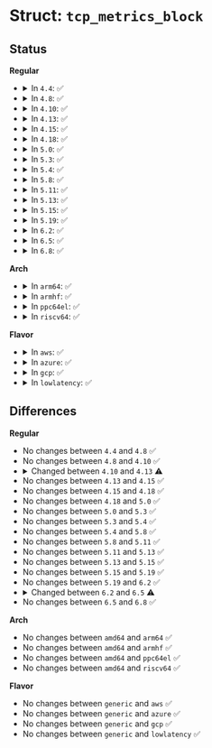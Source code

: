 # Struct: <code>tcp_metrics_block</code>

## Status
<b>Regular</b>
<ul>
<li>
<details>
<summary>In <code>4.4</code>: ✅</summary>

```c
struct tcp_metrics_block {
    struct tcp_metrics_block *tcpm_next;
    possible_net_t tcpm_net;
    struct inetpeer_addr tcpm_saddr;
    struct inetpeer_addr tcpm_daddr;
    long unsigned int tcpm_stamp;
    u32 tcpm_ts;
    u32 tcpm_ts_stamp;
    u32 tcpm_lock;
    u32 tcpm_vals[5];
    struct tcp_fastopen_metrics tcpm_fastopen;
    struct callback_head callback_head;
};
```
</details>
</li>
<li>
<details>
<summary>In <code>4.8</code>: ✅</summary>

```c
struct tcp_metrics_block {
    struct tcp_metrics_block *tcpm_next;
    possible_net_t tcpm_net;
    struct inetpeer_addr tcpm_saddr;
    struct inetpeer_addr tcpm_daddr;
    long unsigned int tcpm_stamp;
    u32 tcpm_ts;
    u32 tcpm_ts_stamp;
    u32 tcpm_lock;
    u32 tcpm_vals[5];
    struct tcp_fastopen_metrics tcpm_fastopen;
    struct callback_head callback_head;
};
```
</details>
</li>
<li>
<details>
<summary>In <code>4.10</code>: ✅</summary>

```c
struct tcp_metrics_block {
    struct tcp_metrics_block *tcpm_next;
    possible_net_t tcpm_net;
    struct inetpeer_addr tcpm_saddr;
    struct inetpeer_addr tcpm_daddr;
    long unsigned int tcpm_stamp;
    u32 tcpm_ts;
    u32 tcpm_ts_stamp;
    u32 tcpm_lock;
    u32 tcpm_vals[5];
    struct tcp_fastopen_metrics tcpm_fastopen;
    struct callback_head callback_head;
};
```
</details>
</li>
<li>
<details>
<summary>In <code>4.13</code>: ✅</summary>

```c
struct tcp_metrics_block {
    struct tcp_metrics_block *tcpm_next;
    possible_net_t tcpm_net;
    struct inetpeer_addr tcpm_saddr;
    struct inetpeer_addr tcpm_daddr;
    long unsigned int tcpm_stamp;
    u32 tcpm_lock;
    u32 tcpm_vals[5];
    struct tcp_fastopen_metrics tcpm_fastopen;
    struct callback_head callback_head;
};
```
</details>
</li>
<li>
<details>
<summary>In <code>4.15</code>: ✅</summary>

```c
struct tcp_metrics_block {
    struct tcp_metrics_block *tcpm_next;
    possible_net_t tcpm_net;
    struct inetpeer_addr tcpm_saddr;
    struct inetpeer_addr tcpm_daddr;
    long unsigned int tcpm_stamp;
    u32 tcpm_lock;
    u32 tcpm_vals[5];
    struct tcp_fastopen_metrics tcpm_fastopen;
    struct callback_head callback_head;
};
```
</details>
</li>
<li>
<details>
<summary>In <code>4.18</code>: ✅</summary>

```c
struct tcp_metrics_block {
    struct tcp_metrics_block *tcpm_next;
    possible_net_t tcpm_net;
    struct inetpeer_addr tcpm_saddr;
    struct inetpeer_addr tcpm_daddr;
    long unsigned int tcpm_stamp;
    u32 tcpm_lock;
    u32 tcpm_vals[5];
    struct tcp_fastopen_metrics tcpm_fastopen;
    struct callback_head callback_head;
};
```
</details>
</li>
<li>
<details>
<summary>In <code>5.0</code>: ✅</summary>

```c
struct tcp_metrics_block {
    struct tcp_metrics_block *tcpm_next;
    possible_net_t tcpm_net;
    struct inetpeer_addr tcpm_saddr;
    struct inetpeer_addr tcpm_daddr;
    long unsigned int tcpm_stamp;
    u32 tcpm_lock;
    u32 tcpm_vals[5];
    struct tcp_fastopen_metrics tcpm_fastopen;
    struct callback_head callback_head;
};
```
</details>
</li>
<li>
<details>
<summary>In <code>5.3</code>: ✅</summary>

```c
struct tcp_metrics_block {
    struct tcp_metrics_block *tcpm_next;
    possible_net_t tcpm_net;
    struct inetpeer_addr tcpm_saddr;
    struct inetpeer_addr tcpm_daddr;
    long unsigned int tcpm_stamp;
    u32 tcpm_lock;
    u32 tcpm_vals[5];
    struct tcp_fastopen_metrics tcpm_fastopen;
    struct callback_head callback_head;
};
```
</details>
</li>
<li>
<details>
<summary>In <code>5.4</code>: ✅</summary>

```c
struct tcp_metrics_block {
    struct tcp_metrics_block *tcpm_next;
    possible_net_t tcpm_net;
    struct inetpeer_addr tcpm_saddr;
    struct inetpeer_addr tcpm_daddr;
    long unsigned int tcpm_stamp;
    u32 tcpm_lock;
    u32 tcpm_vals[5];
    struct tcp_fastopen_metrics tcpm_fastopen;
    struct callback_head callback_head;
};
```
</details>
</li>
<li>
<details>
<summary>In <code>5.8</code>: ✅</summary>

```c
struct tcp_metrics_block {
    struct tcp_metrics_block *tcpm_next;
    possible_net_t tcpm_net;
    struct inetpeer_addr tcpm_saddr;
    struct inetpeer_addr tcpm_daddr;
    long unsigned int tcpm_stamp;
    u32 tcpm_lock;
    u32 tcpm_vals[5];
    struct tcp_fastopen_metrics tcpm_fastopen;
    struct callback_head callback_head;
};
```
</details>
</li>
<li>
<details>
<summary>In <code>5.11</code>: ✅</summary>

```c
struct tcp_metrics_block {
    struct tcp_metrics_block *tcpm_next;
    possible_net_t tcpm_net;
    struct inetpeer_addr tcpm_saddr;
    struct inetpeer_addr tcpm_daddr;
    long unsigned int tcpm_stamp;
    u32 tcpm_lock;
    u32 tcpm_vals[5];
    struct tcp_fastopen_metrics tcpm_fastopen;
    struct callback_head callback_head;
};
```
</details>
</li>
<li>
<details>
<summary>In <code>5.13</code>: ✅</summary>

```c
struct tcp_metrics_block {
    struct tcp_metrics_block *tcpm_next;
    possible_net_t tcpm_net;
    struct inetpeer_addr tcpm_saddr;
    struct inetpeer_addr tcpm_daddr;
    long unsigned int tcpm_stamp;
    u32 tcpm_lock;
    u32 tcpm_vals[5];
    struct tcp_fastopen_metrics tcpm_fastopen;
    struct callback_head callback_head;
};
```
</details>
</li>
<li>
<details>
<summary>In <code>5.15</code>: ✅</summary>

```c
struct tcp_metrics_block {
    struct tcp_metrics_block *tcpm_next;
    possible_net_t tcpm_net;
    struct inetpeer_addr tcpm_saddr;
    struct inetpeer_addr tcpm_daddr;
    long unsigned int tcpm_stamp;
    u32 tcpm_lock;
    u32 tcpm_vals[5];
    struct tcp_fastopen_metrics tcpm_fastopen;
    struct callback_head callback_head;
};
```
</details>
</li>
<li>
<details>
<summary>In <code>5.19</code>: ✅</summary>

```c
struct tcp_metrics_block {
    struct tcp_metrics_block *tcpm_next;
    possible_net_t tcpm_net;
    struct inetpeer_addr tcpm_saddr;
    struct inetpeer_addr tcpm_daddr;
    long unsigned int tcpm_stamp;
    u32 tcpm_lock;
    u32 tcpm_vals[5];
    struct tcp_fastopen_metrics tcpm_fastopen;
    struct callback_head callback_head;
};
```
</details>
</li>
<li>
<details>
<summary>In <code>6.2</code>: ✅</summary>

```c
struct tcp_metrics_block {
    struct tcp_metrics_block *tcpm_next;
    possible_net_t tcpm_net;
    struct inetpeer_addr tcpm_saddr;
    struct inetpeer_addr tcpm_daddr;
    long unsigned int tcpm_stamp;
    u32 tcpm_lock;
    u32 tcpm_vals[5];
    struct tcp_fastopen_metrics tcpm_fastopen;
    struct callback_head callback_head;
};
```
</details>
</li>
<li>
<details>
<summary>In <code>6.5</code>: ✅</summary>

```c
struct tcp_metrics_block {
    struct tcp_metrics_block *tcpm_next;
    struct net *tcpm_net;
    struct inetpeer_addr tcpm_saddr;
    struct inetpeer_addr tcpm_daddr;
    long unsigned int tcpm_stamp;
    u32 tcpm_lock;
    u32 tcpm_vals[5];
    struct tcp_fastopen_metrics tcpm_fastopen;
    struct callback_head callback_head;
};
```
</details>
</li>
<li>
<details>
<summary>In <code>6.8</code>: ✅</summary>

```c
struct tcp_metrics_block {
    struct tcp_metrics_block *tcpm_next;
    struct net *tcpm_net;
    struct inetpeer_addr tcpm_saddr;
    struct inetpeer_addr tcpm_daddr;
    long unsigned int tcpm_stamp;
    u32 tcpm_lock;
    u32 tcpm_vals[5];
    struct tcp_fastopen_metrics tcpm_fastopen;
    struct callback_head callback_head;
};
```
</details>
</li>
</ul>
<b>Arch</b>
<ul>
<li>
<details>
<summary>In <code>arm64</code>: ✅</summary>

```c
struct tcp_metrics_block {
    struct tcp_metrics_block *tcpm_next;
    possible_net_t tcpm_net;
    struct inetpeer_addr tcpm_saddr;
    struct inetpeer_addr tcpm_daddr;
    long unsigned int tcpm_stamp;
    u32 tcpm_lock;
    u32 tcpm_vals[5];
    struct tcp_fastopen_metrics tcpm_fastopen;
    struct callback_head callback_head;
};
```
</details>
</li>
<li>
<details>
<summary>In <code>armhf</code>: ✅</summary>

```c
struct tcp_metrics_block {
    struct tcp_metrics_block *tcpm_next;
    possible_net_t tcpm_net;
    struct inetpeer_addr tcpm_saddr;
    struct inetpeer_addr tcpm_daddr;
    long unsigned int tcpm_stamp;
    u32 tcpm_lock;
    u32 tcpm_vals[5];
    struct tcp_fastopen_metrics tcpm_fastopen;
    struct callback_head callback_head;
};
```
</details>
</li>
<li>
<details>
<summary>In <code>ppc64el</code>: ✅</summary>

```c
struct tcp_metrics_block {
    struct tcp_metrics_block *tcpm_next;
    possible_net_t tcpm_net;
    struct inetpeer_addr tcpm_saddr;
    struct inetpeer_addr tcpm_daddr;
    long unsigned int tcpm_stamp;
    u32 tcpm_lock;
    u32 tcpm_vals[5];
    struct tcp_fastopen_metrics tcpm_fastopen;
    struct callback_head callback_head;
};
```
</details>
</li>
<li>
<details>
<summary>In <code>riscv64</code>: ✅</summary>

```c
struct tcp_metrics_block {
    struct tcp_metrics_block *tcpm_next;
    possible_net_t tcpm_net;
    struct inetpeer_addr tcpm_saddr;
    struct inetpeer_addr tcpm_daddr;
    long unsigned int tcpm_stamp;
    u32 tcpm_lock;
    u32 tcpm_vals[5];
    struct tcp_fastopen_metrics tcpm_fastopen;
    struct callback_head callback_head;
};
```
</details>
</li>
</ul>
<b>Flavor</b>
<ul>
<li>
<details>
<summary>In <code>aws</code>: ✅</summary>

```c
struct tcp_metrics_block {
    struct tcp_metrics_block *tcpm_next;
    possible_net_t tcpm_net;
    struct inetpeer_addr tcpm_saddr;
    struct inetpeer_addr tcpm_daddr;
    long unsigned int tcpm_stamp;
    u32 tcpm_lock;
    u32 tcpm_vals[5];
    struct tcp_fastopen_metrics tcpm_fastopen;
    struct callback_head callback_head;
};
```
</details>
</li>
<li>
<details>
<summary>In <code>azure</code>: ✅</summary>

```c
struct tcp_metrics_block {
    struct tcp_metrics_block *tcpm_next;
    possible_net_t tcpm_net;
    struct inetpeer_addr tcpm_saddr;
    struct inetpeer_addr tcpm_daddr;
    long unsigned int tcpm_stamp;
    u32 tcpm_lock;
    u32 tcpm_vals[5];
    struct tcp_fastopen_metrics tcpm_fastopen;
    struct callback_head callback_head;
};
```
</details>
</li>
<li>
<details>
<summary>In <code>gcp</code>: ✅</summary>

```c
struct tcp_metrics_block {
    struct tcp_metrics_block *tcpm_next;
    possible_net_t tcpm_net;
    struct inetpeer_addr tcpm_saddr;
    struct inetpeer_addr tcpm_daddr;
    long unsigned int tcpm_stamp;
    u32 tcpm_lock;
    u32 tcpm_vals[5];
    struct tcp_fastopen_metrics tcpm_fastopen;
    struct callback_head callback_head;
};
```
</details>
</li>
<li>
<details>
<summary>In <code>lowlatency</code>: ✅</summary>

```c
struct tcp_metrics_block {
    struct tcp_metrics_block *tcpm_next;
    possible_net_t tcpm_net;
    struct inetpeer_addr tcpm_saddr;
    struct inetpeer_addr tcpm_daddr;
    long unsigned int tcpm_stamp;
    u32 tcpm_lock;
    u32 tcpm_vals[5];
    struct tcp_fastopen_metrics tcpm_fastopen;
    struct callback_head callback_head;
};
```
</details>
</li>
</ul>

## Differences
<b>Regular</b>
<ul>
<li>
No changes between <code>4.4</code> and <code>4.8</code> ✅
</li>
<li>
No changes between <code>4.8</code> and <code>4.10</code> ✅
</li>
<li>
<details>
<summary>Changed between <code>4.10</code> and <code>4.13</code> ⚠️</summary>
<ul>
<li>
<b>Field removed. </b>
<code>u32 tcpm_ts</code>
</li>
<li>
<b>Field removed. </b>
<code>u32 tcpm_ts_stamp</code>
</li>
</ul>
</details>
</li>
<li>
No changes between <code>4.13</code> and <code>4.15</code> ✅
</li>
<li>
No changes between <code>4.15</code> and <code>4.18</code> ✅
</li>
<li>
No changes between <code>4.18</code> and <code>5.0</code> ✅
</li>
<li>
No changes between <code>5.0</code> and <code>5.3</code> ✅
</li>
<li>
No changes between <code>5.3</code> and <code>5.4</code> ✅
</li>
<li>
No changes between <code>5.4</code> and <code>5.8</code> ✅
</li>
<li>
No changes between <code>5.8</code> and <code>5.11</code> ✅
</li>
<li>
No changes between <code>5.11</code> and <code>5.13</code> ✅
</li>
<li>
No changes between <code>5.13</code> and <code>5.15</code> ✅
</li>
<li>
No changes between <code>5.15</code> and <code>5.19</code> ✅
</li>
<li>
No changes between <code>5.19</code> and <code>6.2</code> ✅
</li>
<li>
<details>
<summary>Changed between <code>6.2</code> and <code>6.5</code> ⚠️</summary>
<ul>
<li>
<b>Field type changed. </b>
<code>possible_net_t tcpm_net</code> ➡️ <code>struct net *tcpm_net</code>
</li>
</ul>
</details>
</li>
<li>
No changes between <code>6.5</code> and <code>6.8</code> ✅
</li>
</ul>
<b>Arch</b>
<ul>
<li>
No changes between <code>amd64</code> and <code>arm64</code> ✅
</li>
<li>
No changes between <code>amd64</code> and <code>armhf</code> ✅
</li>
<li>
No changes between <code>amd64</code> and <code>ppc64el</code> ✅
</li>
<li>
No changes between <code>amd64</code> and <code>riscv64</code> ✅
</li>
</ul>
<b>Flavor</b>
<ul>
<li>
No changes between <code>generic</code> and <code>aws</code> ✅
</li>
<li>
No changes between <code>generic</code> and <code>azure</code> ✅
</li>
<li>
No changes between <code>generic</code> and <code>gcp</code> ✅
</li>
<li>
No changes between <code>generic</code> and <code>lowlatency</code> ✅
</li>
</ul>
